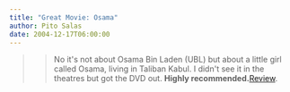 ```yaml
---
title: "Great Movie: Osama"
author: Pito Salas
date: 2004-12-17T06:00:00
---
```



>>

>> No it's not about Osama Bin Laden (UBL) but about a little girl called
Osama, living in Taliban Kabul. I didn't see it in the theatres but got the
DVD out. **Highly
recommended.**[Review](<http://www.tiscali.co.uk/entertainment/film/reviews/osama.html>).


